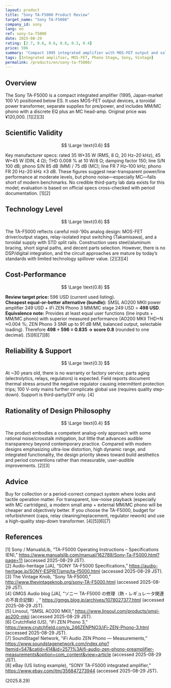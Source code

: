 ```yaml
---
layout: product
title: "Sony TA-F5000 Product Review"
target_name: "Sony TA-F5000"
company_id: sony
lang: en
ref: sony-ta-f5000
date: 2025-08-29
rating: [2.7, 0.6, 0.6, 0.8, 0.3, 0.4]
price: 596
summary: "Compact 1995 integrated amplifier with MOS-FET output and solid build; respectable basic specs but outclassed by modern transparency and features"
tags: [Integrated amplifier, MOS-FET, Phono Stage, Sony, Vintage]
permalink: /products/en/sony-ta-f5000/
---
```

## Overview

The Sony TA-F5000 is a compact integrated amplifier (1995, Japan-market 100 V) positioned below ES. It uses MOS-FET output devices, a toroidal power transformer, separate supplies for pre/power, and includes MM/MC phono with a discrete EQ plus an MC head-amp. Original price was ¥120,000. [1][2][3]

## Scientific Validity

$$ \Large \text{0.6} $$

Key manufacturer specs: rated 35 W+35 W (RMS, 8 Ω, 20 Hz–20 kHz), 45 W+45 W (DIN, 4 Ω); THD 0.008 % at 10 W/8 Ω; damping factor 150; line S/N 100 dB; phono S/N 85 dB (MM) / 75 dB (MC); line FR 7 Hz–100 kHz; phono FR 20 Hz–20 kHz ±3 dB. These figures suggest near-transparent power/line performance at moderate levels, but phono noise—especially MC—falls short of modern benchmarks. No credible third-party lab data exists for this model; evaluation is based on official specs cross-checked with period documentation. [1][2]

## Technology Level

$$ \Large \text{0.6} $$

The TA-F5000 reflects careful mid-’90s analog design: MOS-FET driver/output stages, relay-isolated input switching (Takamisawa), and a toroidal supply with STD split rails. Construction uses steel/aluminum bracing, short signal paths, and decent parts selection. However, there is no DSP/digital integration, and the circuit approaches are mature by today’s standards with limited technology spillover value. [2][3][4]

## Cost-Performance

$$ \Large \text{0.8} $$

**Review target price:** 596 USD (current used listing).  
**Cheapest equal-or-better alternative (bundle):** SMSL AO200 MKII power amplifier 249 USD + iFi ZEN Phono 3 MM/MC stage 249 USD = **498 USD**.  
**Equivalence note:** Provides at least equal user functions (line inputs + MM/MC phono) with superior measured performance (AO200 MKII THD+N ≈0.004 %; ZEN Phono 3 SNR up to 91 dB MM, balanced output, selectable loading). Therefore **498 ÷ 596 = 0.835 → score 0.8** (rounded to one decimal). [5][6][7][8]

## Reliability & Support

$$ \Large \text{0.3} $$

At ~30 years old, there is no warranty or factory service; parts aging (electrolytics, relays, regulators) is expected. Field reports document thermal stress around the negative regulator causing intermittent protection trips; 100 V-only mains further complicate global use (requires quality step-down). Support is third-party/DIY only. [4]

## Rationality of Design Philosophy

$$ \Large \text{0.4} $$

The product embodies a competent analog-only approach with some rational noise/crosstalk mitigation, but little that advances audible transparency beyond contemporary practice. Compared with modern designs emphasizing ultra-low distortion, high dynamic range, and integrated functionality, the design priority skews toward build aesthetics and period conventions rather than measurable, user-audible improvements. [2][3]

## Advice

Buy for collection or a period-correct compact system where looks and tactile operation matter. For transparent, low-noise playback (especially with MC cartridges), a modern small amp + external MM/MC phono will be cheaper and objectively better. If you choose the TA-F5000, budget for refurbishment (caps, relay cleaning/replacement, regulator rework) and use a high-quality step-down transformer. [4][5][6][7]

## References

[1] Sony / ManualsLib, “TA-F5000 Operating Instructions – Specifications (EN),” https://www.manualslib.com/manual/162789/Sony-Ta-F5000.html?page=11 (accessed 2025-08-29 JST).  
[2] Audio-heritage [JA], “SONY TA-F5000 Specifications,” https://audio-heritage.jp/SONY-ESPRIT/amp/ta-f5000.html (accessed 2025-08-29 JST).  
[3] The Vintage Knob, “Sony TA-F5000,” http://www.thevintageknob.org/sony-TA-F5000.html (accessed 2025-08-29 JST).  
[4] GMGS Audio blog [JA], “ソニー TA-F5000 の修理（熱・レギュレータ関連の不具合記録）, ” https://gmgs.blog.jp/archives/1078027377.html (accessed 2025-08-29 JST).  
[5] Linsoul, “SMSL AO200 MKII,” https://www.linsoul.com/products/smsl-ao200-mkii (accessed 2025-08-29 JST).  
[6] Crutchfield (US), “iFi ZEN Phono 3,” https://www.crutchfield.com/p_246ZENPNO3/iFi-ZEN-Phono-3.html (accessed 2025-08-29 JST).  
[7] SoundStage! Network, “iFi Audio ZEN Phono — Measurements,” https://www.soundstagenetwork.com/index.php?Itemid=547&catid=414&id=2571%3Aifi-audio-zen-phono-preamplifier-measurements&option=com_content&view=article (accessed 2025-08-29 JST).  
[8] eBay (US listing example), “SONY TA-F5000 integrated amplifier,” https://www.ebay.com/itm/356847273944 (accessed 2025-08-29 JST).  

(2025.8.29)

